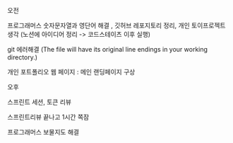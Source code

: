 오전

프로그래머스 숫자문자열과 영단어 해결 , 깃허브 레포지토리 정리, 개인 토이프로젝트 생각 (노션에 아이디어 정리 -> 코드스테이츠 이후 실행)

git 에러해결 (The file will have its original line endings in your working directory.) 

개인 포트폴리오 웹 페이지 : 메인 랜딩페이지 구상

오후

스프린트 세션, 토큰 리뷰

스프린트리뷰 끝나고 1시간 쪽잠

프로그래머스 보물지도 해결

